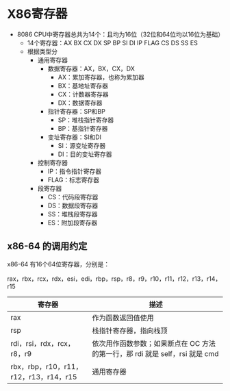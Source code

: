 # X86寄存器

* 8086 CPU中寄存器总共为14个：且均为16位（32位和64位均以16位为基础）
    * 14个寄存器：AX BX  CX  DX SP  BP  SI DI  IP  FLAG CS  DS  SS  ES
    * 根据类型分
        * 通用寄存器
            * 数据寄存器：AX，BX，CX，DX
                * AX：累加寄存器，也称为累加器
                * BX：基地址寄存器
                * CX：计数器寄存器
                * DX：数据寄存器
            * 指针寄存器：SP和BP
                * SP：堆栈指针寄存器
                * BP：基指针寄存器
            * 变址寄存器：SI和DI
                * SI：源变址寄存器
                * DI：目的变址寄存器
        * 控制寄存器
            * IP：指令指针寄存器
            * FLAG：标志寄存器
        * 段寄存器
            * CS：代码段寄存器
            * DS：数据段寄存器
            * SS：堆栈段寄存器
            * ES：附加段寄存器

## x86-64 的调用约定

x86-64 有16个64位寄存器，分别是：

rax，rbx，rcx，rdx，esi，edi，rbp，rsp，r8，r9，r10，r11，r12，r13，r14，r15

| 寄存器 | 描述 |
| ----- | --- |
| rax | 作为函数返回值使用 |
| rsp | 栈指针寄存器，指向栈顶 |
| rdi，rsi，rdx，rcx，r8，r9 | 依次用作函数参数；如果断点在 OC 方法的第一行，那 rdi 就是 self，rsi 就是 cmd |
| rbx，rbp，r10，r11，r12，r13，r14，r15 | 通用寄存器 |
